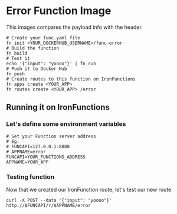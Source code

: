 # Error Function Image

This images compares the payload info with the header.

```
# Create your func.yaml file
fn init <YOUR_DOCKERHUB_USERNAME>/func-error
# Build the function
fn build
# Test it
echo '{"input": "yoooo"}' | fn run
# Push it to Docker Hub
fn push
# Create routes to this function on IronFunctions
fn apps create <YOUR_APP>
fn routes create <YOUR_APP> /error
```

## Running it on IronFunctions

### Let's define some environment variables

```
# Set your Function server address
# Eg. 
# FUNCAPI=127.0.0.1:8080
# APPNAME=error
FUNCAPI=YOUR_FUNCTIONS_ADDRESS
APPNAME=YOUR_APP
```

### Testing function

Now that we created our IronFunction route, let's test our new route

```
curl -X POST --data '{"input": "yoooo"}' http://$FUNCAPI/r/$APPNAME/error
```
